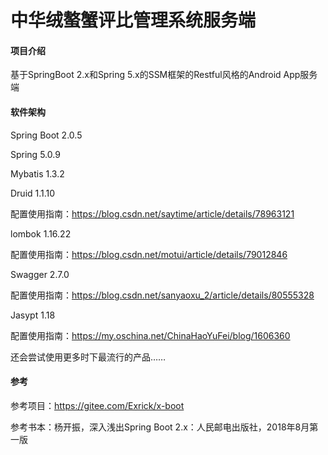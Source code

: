 #  中华绒螯蟹评比管理系统服务端

#### 项目介绍
基于SpringBoot 2.x和Spring 5.x的SSM框架的Restful风格的Android App服务端

#### 软件架构
Spring Boot 2.0.5

Spring 5.0.9

Mybatis 1.3.2

Druid 1.1.10

配置使用指南：https://blog.csdn.net/saytime/article/details/78963121

lombok 1.16.22

配置使用指南：https://blog.csdn.net/motui/article/details/79012846

Swagger 2.7.0

配置使用指南：https://blog.csdn.net/sanyaoxu_2/article/details/80555328

Jasypt 1.18

配置使用指南：https://my.oschina.net/ChinaHaoYuFei/blog/1606360

还会尝试使用更多时下最流行的产品……

#### 参考 
参考项目：https://gitee.com/Exrick/x-boot

参考书本：杨开振，深入浅出Spring Boot 2.x：人民邮电出版社，2018年8月第一版 

